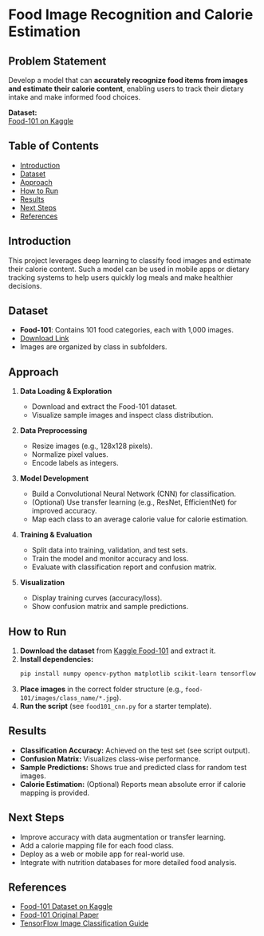# Food Image Recognition and Calorie Estimation

## Problem Statement

Develop a model that can **accurately recognize food items from images and estimate their calorie content**, enabling users to track their dietary intake and make informed food choices.

**Dataset:**  
[Food-101 on Kaggle](https://www.kaggle.com/dansbecker/food-101)

## Table of Contents

- [Introduction](#introduction)
- [Dataset](#dataset)
- [Approach](#approach)
- [How to Run](#how-to-run)
- [Results](#results)
- [Next Steps](#next-steps)
- [References](#references)

## Introduction

This project leverages deep learning to classify food images and estimate their calorie content. Such a model can be used in mobile apps or dietary tracking systems to help users quickly log meals and make healthier decisions.

## Dataset

- **Food-101**: Contains 101 food categories, each with 1,000 images.
- [Download Link](https://www.kaggle.com/dansbecker/food-101)
- Images are organized by class in subfolders.

## Approach

1. **Data Loading & Exploration**
   - Download and extract the Food-101 dataset.
   - Visualize sample images and inspect class distribution.

2. **Data Preprocessing**
   - Resize images (e.g., 128x128 pixels).
   - Normalize pixel values.
   - Encode labels as integers.

3. **Model Development**
   - Build a Convolutional Neural Network (CNN) for classification.
   - (Optional) Use transfer learning (e.g., ResNet, EfficientNet) for improved accuracy.
   - Map each class to an average calorie value for calorie estimation.

4. **Training & Evaluation**
   - Split data into training, validation, and test sets.
   - Train the model and monitor accuracy and loss.
   - Evaluate with classification report and confusion matrix.

5. **Visualization**
   - Display training curves (accuracy/loss).
   - Show confusion matrix and sample predictions.

## How to Run

1. **Download the dataset** from [Kaggle Food-101](https://www.kaggle.com/dansbecker/food-101) and extract it.
2. **Install dependencies:**
    ```bash
    pip install numpy opencv-python matplotlib scikit-learn tensorflow
    ```
3. **Place images** in the correct folder structure (e.g., `food-101/images/class_name/*.jpg`).
4. **Run the script** (see `food101_cnn.py` for a starter template).

## Results

- **Classification Accuracy:** Achieved on the test set (see script output).
- **Confusion Matrix:** Visualizes class-wise performance.
- **Sample Predictions:** Shows true and predicted class for random test images.
- **Calorie Estimation:** (Optional) Reports mean absolute error if calorie mapping is provided.

## Next Steps

- Improve accuracy with data augmentation or transfer learning.
- Add a calorie mapping file for each food class.
- Deploy as a web or mobile app for real-world use.
- Integrate with nutrition databases for more detailed food analysis.

## References

- [Food-101 Dataset on Kaggle](https://www.kaggle.com/dansbecker/food-101)
- [Food-101 Original Paper](https://data.vision.ee.ethz.ch/cvl/datasets_extra/food-101/)
- [TensorFlow Image Classification Guide](https://www.tensorflow.org/tutorials/images/classification)
